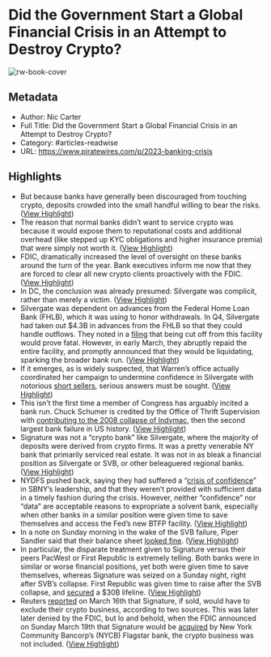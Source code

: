 # Did the Government Start a Global Financial Crisis in an Attempt to Destroy Crypto?

![rw-book-cover](https://substackcdn.com/image/fetch/f_auto,q_auto:good,fl_progressive:steep/https%3A%2F%2Fsubstack-post-media.s3.amazonaws.com%2Fpublic%2Fimages%2F407ee2ce-d99b-4259-adcb-a1e66ec990fa_1024x682.jpeg)

## Metadata
- Author: Nic Carter
- Full Title: Did the Government Start a Global Financial Crisis in an Attempt to Destroy Crypto?
- Category: #articles-readwise
- URL: https://www.piratewires.com/p/2023-banking-crisis

## Highlights
- But because banks have generally been discouraged from touching crypto, deposits crowded into the small handful willing to bear the risks. ([View Highlight](https://read.readwise.io/read/01gwf3w29f67r187nectah3wpa))
- The reason that normal banks didn’t want to service crypto was because it would expose them to reputational costs and additional overhead (like stepped up KYC obligations and higher insurance premia) that were simply not worth it. ([View Highlight](https://read.readwise.io/read/01gwf3whj2pt3d1n4zf0s8tjne))
- FDIC, dramatically increased the level of oversight on these banks around the turn of the year. Bank executives inform me now that they are forced to clear all new crypto clients proactively with the FDIC. ([View Highlight](https://read.readwise.io/read/01gwf3yvhtj6g37ej41z5rvgn9))
- In DC, the conclusion was already presumed: Silvergate was complicit, rather than merely a victim. ([View Highlight](https://read.readwise.io/read/01gwf3yc91kdc3ya60ap4r2x2n))
- Silvergate was dependent on advances from the Federal Home Loan Bank (FHLB), which it was using to honor withdrawals. In Q4, Silvergate had taken out $4.3B in advances from the FHLB so that they could handle outflows. They noted in a [filing](https://www.americanbanker.com/news/silvergate-has-fully-repaid-home-loan-advances) that being cut off from this facility would prove fatal. However, in early March, they abruptly repaid the entire facility, and promptly announced that they would be liquidating, sparking the broader bank run. ([View Highlight](https://read.readwise.io/read/01gwf408sq0sj7xc7ckbvgrkbf))
- If it emerges, as is widely suspected, that Warren’s office actually coordinated her campaign to undermine confidence in Silvergate with notorious [short sellers](https://www.theblock.co/post/216968/silvergate-short-seller-predicts-crypto-banks-demise-within-a-week), serious answers must be sought. ([View Highlight](https://read.readwise.io/read/01gwf452dzpvrb7zaedkj7dx3b))
- This isn’t the first time a member of Congress has arguably incited a bank run. Chuck Schumer is credited by the Office of Thrift Supervision with [contributing to the 2008 collapse of Indymac](https://www.cnbc.com/id/25654303), then the second largest bank failure in US history. ([View Highlight](https://read.readwise.io/read/01gwf43sp1t2qr4f1vj7560wpd))
- Signature was not a “crypto bank” like Silvergate, where the majority of deposits were derived from crypto firms. It was a pretty venerable NY bank that primarily serviced real estate. It was not in as bleak a financial position as Silvergate or SVB, or other beleaguered regional banks. ([View Highlight](https://read.readwise.io/read/01gwf46yyf72ba0y5tfttwkcrc))
- NYDFS pushed back, saying they had suffered a “[crisis of confidence](https://www.bloomberg.com/news/articles/2023-03-14/signature-was-seized-after-leaders-caused-crisis-of-confidence)” in SBNY’s leadership, and that they weren’t provided with sufficient data in a timely fashion during the crisis. However, neither “confidence” nor “data” are acceptable reasons to expropriate a solvent bank, especially when other banks in a similar position were given time to save themselves and access the Fed’s new BTFP facility. ([View Highlight](https://read.readwise.io/read/01gwf4chn3k9sa19pb6adj0ap5))
- In a note on Sunday morning in the wake of the SVB failure, Piper Sandler said that their balance sheet [looked fine](https://twitter.com/BowTiedNightOwl/status/1636190563480354819). ([View Highlight](https://read.readwise.io/read/01gwf4cxwbgtmnbgvs792gs4n7))
- In particular, the disparate treatment given to Signature versus their peers PacWest or First Republic is extremely telling. Both banks were in similar or worse financial positions, yet both were given time to save themselves, whereas Signature was seized on a Sunday night, right after SVB’s collapse. First Republic was given time to raise after the SVB collapse, and [secured](https://www.reuters.com/business/finance/credit-suisse-borrow-up-54-bln-it-seeks-calm-investor-fears-2023-03-16/) a $30B lifeline. ([View Highlight](https://read.readwise.io/read/01gwf4fn6q6m1wzm8w9kvnq6hc))
- Reuters [reported](https://www.reuters.com/business/finance/us-regulator-taps-piper-sandler-new-bid-sell-silicon-valley-bank-sources-2023-03-15/) on March 16th that Signature, if sold, would have to exclude their crypto business, according to two sources. This was later later denied by the FDIC, but lo and behold, when the FDIC announced on Sunday March 19th that Signature would be [acquired](https://www.fdic.gov/news/press-releases/2023/pr23021.html) by New York Community Bancorp’s (NYCB) Flagstar bank, the crypto business was not included. ([View Highlight](https://read.readwise.io/read/01gwf4g79acthk9wkgk1b5jjvv))
